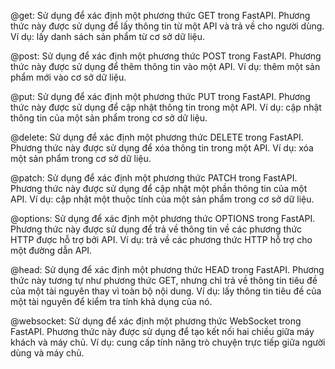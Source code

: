 @get: Sử dụng để xác định một phương thức GET trong FastAPI. Phương thức này được sử dụng để lấy thông tin từ một API và trả về cho người dùng. Ví dụ: lấy danh sách sản phẩm từ cơ sở dữ liệu.

@post: Sử dụng để xác định một phương thức POST trong FastAPI. Phương thức này được sử dụng để thêm thông tin vào một API. Ví dụ: thêm một sản phẩm mới vào cơ sở dữ liệu.

@put: Sử dụng để xác định một phương thức PUT trong FastAPI. Phương thức này được sử dụng để cập nhật thông tin trong một API. Ví dụ: cập nhật thông tin của một sản phẩm trong cơ sở dữ liệu.

@delete: Sử dụng để xác định một phương thức DELETE trong FastAPI. Phương thức này được sử dụng để xóa thông tin trong một API. Ví dụ: xóa một sản phẩm trong cơ sở dữ liệu.

@patch: Sử dụng để xác định một phương thức PATCH trong FastAPI. Phương thức này được sử dụng để cập nhật một phần thông tin của một API. Ví dụ: cập nhật một thuộc tính của một sản phẩm trong cơ sở dữ liệu.

@options: Sử dụng để xác định một phương thức OPTIONS trong FastAPI. Phương thức này được sử dụng để trả về thông tin về các phương thức HTTP được hỗ trợ bởi API. Ví dụ: trả về các phương thức HTTP hỗ trợ cho một đường dẫn API.

@head: Sử dụng để xác định một phương thức HEAD trong FastAPI. Phương thức này tương tự như phương thức GET, nhưng chỉ trả về thông tin tiêu đề của một tài nguyên thay vì toàn bộ nội dung. Ví dụ: lấy thông tin tiêu đề của một tài nguyên để kiểm tra tính khả dụng của nó.

@websocket: Sử dụng để xác định một phương thức WebSocket trong FastAPI. Phương thức này được sử dụng để tạo kết nối hai chiều giữa máy khách và máy chủ. Ví dụ: cung cấp tính năng trò chuyện trực tiếp giữa người dùng và máy chủ.